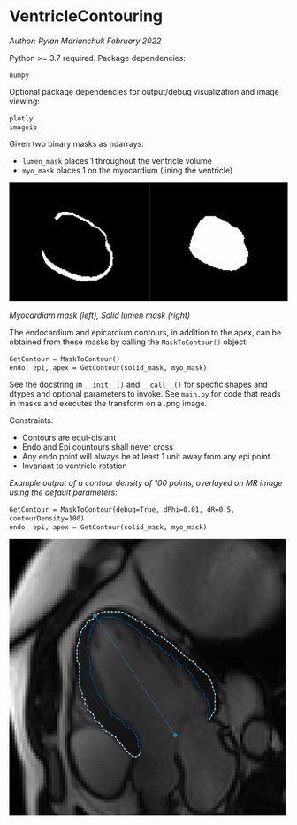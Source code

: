 # VentricleContouring

*Author: Rylan Marianchuk*
*February 2022*

Python >= 3.7 required.
Package dependencies:
```
numpy
```
Optional package dependencies for output/debug visualization and image viewing:
```
plotly
imageio
```

Given two binary masks as ndarrays: 
* ```lumen_mask``` places 1 throughout the ventricle volume
* ```myo_mask``` places 1 on the myocardium (lining the ventricle)

![Myocardiam mask (left), Solid lumen mask (right)](img/readme/myo-lumen.png)

*Myocardiam mask (left), Solid lumen mask (right)*

The endocardium and epicardium contours, in addition to the apex, can be obtained from these masks by calling the ``MaskToContour()`` object:
```
GetContour = MaskToContour()
endo, epi, apex = GetContour(solid_mask, myo_mask)
```

See the docstring in ``__init__()`` and ``__call__()`` for specfic shapes and dtypes and optional parameters to invoke.
See ```main.py``` for code that reads in masks and executes the transform on a .png image.

Constraints:
* Contours are equi-distant
* Endo and Epi countours shall never cross
* Any endo point will always be at least 1 unit away from any epi point
* Invariant to ventricle rotation

*Example output of a contour density of 100 points, overlayed on MR image using the default parameters:*

```
GetContour = MaskToContour(debug=True, dPhi=0.01, dR=0.5, contourDensity=100)
endo, epi, apex = GetContour(solid_mask, myo_mask)
```
<img alt="Example output overlayed on MR image" height="500" src="img/readme/result-vis.png" width="500"/>
